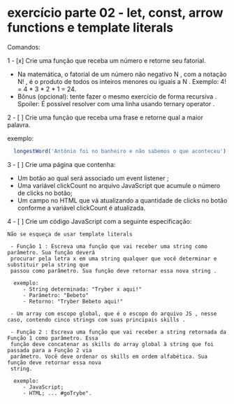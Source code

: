 # exercício parte 02 - let, const, arrow functions e template literals

Comandos:

  1 - [x] Crie uma função que receba um número e retorne seu fatorial.
   - Na matemática, o fatorial de um número não negativo N , com a notação N! , é o produto de todos os
  inteiros menores ou iguais a N . Exemplo: 4! = 4 * 3 * 2 * 1 = 24.
   - Bônus (opcional): tente fazer o mesmo exercício de forma recursiva . Spoiler: É possível resolver 
  com uma linha usando ternary operator .

  2 - [ ] Crie uma função que receba uma frase e retorne qual a maior palavra.

  exemplo:

  ```js
    longestWord('Antônio foi no banheiro e não sabemos o que aconteceu') // retorna 'aconteceu'
  ```

  3 - [ ] Crie uma página que contenha:
   - Um botão ao qual será associado um event listener ;
   - Uma variável clickCount no arquivo JavaScript que acumule o número de clicks no botão;
   - Um campo no HTML que vá atualizando a quantidade de clicks no botão conforme a variável clickCount é 
  atualizada.

  4 - [ ] Crie um código JavaScript com a seguinte especificação:

    Não se esqueça de usar template literals

     - Função 1 : Escreva uma função que vai receber uma string como parâmetro. Sua função deverá
     procurar pela letra x em uma string qualquer que você determinar e substituir pela string que 
     passou como parâmetro. Sua função deve retornar essa nova string .

      exemplo: 
         - String determinada: "Tryber x aqui!"
         - Parâmetro: "Bebeto"
         - Retorno: "Tryber Bebeto aqui!"

     - Um array com escopo global, que é o escopo do arquivo JS , nesse caso, contendo cinco strings com suas principais skills .
    
     - Função 2 : Escreva uma função que vai receber a string retornada da Função 1 como parâmetro. Essa 
     função deve concatenar as skills do array global à string que foi passada para a Função 2 via 
     parâmetro. Você deve ordenar os skills em ordem alfabética. Sua função deve retornar essa nova 
     string.

      exemplo: 
         - JavaScript;
         - HTML; ... #goTrybe".
